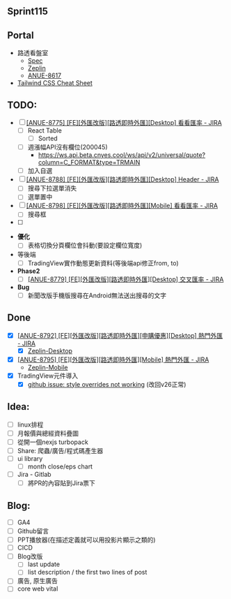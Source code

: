 ## Sprint115

## Portal
 * 路透看盤室
	* [Spec](https://cnyesrd.atlassian.net/wiki/spaces/PS/pages/2175926273)
	 * [Zeplin](https://app.zeplin.io/project/576287bda89e8aa7045cfba5/screen/6535e544b517d3229444d5c5)
	 * [ANUE-8617](https://cnyesrd.atlassian.net/browse/ANUE-8617)
* [Tailwind CSS Cheat Sheet](https://nerdcave.com/tailwind-cheat-sheet)

## TODO:
* [ ] [[ANUE-8775] [FE][外匯改版][路透即時外匯][Desktop] 看看匯率 - JIRA](https://cnyesrd.atlassian.net/browse/ANUE-8775)
	* [ ] React Table 
		* [ ] Sorted
	* [ ] 週漲幅API沒有欄位(200045)
		* https://ws.api.beta.cnyes.cool/ws/api/v2/universal/quote?column=C_FORMAT&type=TRMAIN
	* [ ] 加入自選
* [ ] [[ANUE-8788] [FE][外匯改版][路透即時外匯][Desktop] Header - JIRA](https://cnyesrd.atlassian.net/browse/ANUE-8788)
	* [ ] 搜尋下拉選單消失
	* [ ] 選單置中
* [ ] [[ANUE-8798] [FE][外匯改版][路透即時外匯][Mobile] 看看匯率 - JIRA](https://cnyesrd.atlassian.net/browse/ANUE-8798) 
	* [ ] 搜尋框
* [ ] 
* **優化**
	* [ ] 表格切換分頁欄位會抖動(要設定欄位寬度)
* 等後端
	* [ ] TradingView實作動態更新資料(等後端api修正from, to)
* **Phase2**
	* [ ] [[ANUE-8779] [FE][外匯改版][路透即時外匯][Desktop] 交叉匯率 - JIRA](https://cnyesrd.atlassian.net/browse/ANUE-8779)
* **Bug**
	* [ ] 新聞改版手機版搜尋在Android無法送出搜尋的文字
	
## Done
* [x] [[ANUE-8792] [FE][外匯改版][路透即時外匯][申購優惠][Desktop] 熱門外匯 - JIRA](https://cnyesrd.atlassian.net/browse/ANUE-8792)
	* [x] [Zeplin-Desktop](https://app.zeplin.io/project/576287bda89e8aa7045cfba5/screen/65640cfc49ad2222639a8645)
* [x] [[ANUE-8795] [FE][外匯改版][路透即時外匯][Mobile] 熱門外匯 - JIRA](https://cnyesrd.atlassian.net/browse/ANUE-8795)
	* [Zeplin-Mobile](https://app.zeplin.io/project/576287bda89e8aa7045cfba5/screen/655f189e0b6b4002a5438b66)
* [x] TradingView元件導入
	* [x] [github issue: style overrides not working](https://github.com/tradingview/charting_library/issues/8454) (改回v26正常)
	
## Idea:
* [ ] linux排程
* [ ] 月報價與總經資料疊圖
* [ ] 從開一個nexjs turbopack
* [ ] Share: 爬蟲/廣告/程式碼產生器
* [ ] ui library
	* [ ] month close/eps chart
* [ ] Jira - Gitlab
	* [ ] 將PR的內容貼到Jira票下
## Blog: 
* [ ] GA4
* [ ] Github留言
* [ ] PPT播放器(在描述定義就可以用投影片顯示之類的)
* [ ] CICD
* [ ] Blog改版
	* [ ] last update
	* [ ] list description / the first two lines of post
* [ ] 廣告, 原生廣告
* [ ] core web vital
